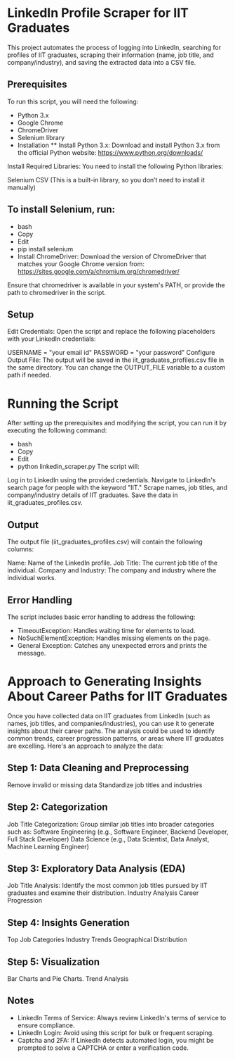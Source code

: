 # LinkedIn Profile Scraper for IIT Graduates
This project automates the process of logging into LinkedIn, searching for profiles of IIT graduates, scraping their information (name, job title, and company/industry), and saving the extracted data into a CSV file.

## Prerequisites
 To run this script, you will need the following:

- Python 3.x
- Google Chrome
- ChromeDriver
- Selenium library
- Installation
** Install Python 3.x: Download and install Python 3.x from the official Python website: https://www.python.org/downloads/

Install Required Libraries: You need to install the following Python libraries:

Selenium
CSV (This is a built-in library, so you don’t need to install it manually)
##  To install Selenium, run:

- bash
- Copy
- Edit
- pip install selenium
- Install ChromeDriver: Download the version of ChromeDriver that matches your Google Chrome version from: https://sites.google.com/a/chromium.org/chromedriver/

Ensure that chromedriver is available in your system's PATH, or provide the path to chromedriver in the script.

## Setup
Edit Credentials: Open the script and replace the following placeholders with your LinkedIn credentials:

USERNAME = "your email id"
PASSWORD = "your password"
Configure Output File: The output will be saved in the iit_graduates_profiles.csv file in the same directory. You can change the OUTPUT_FILE variable to a custom path if needed.

# Running the Script
After setting up the prerequisites and modifying the script, you can run it by executing the following command:

- bash
- Copy
- Edit
- python linkedin_scraper.py
The script will:

Log in to LinkedIn using the provided credentials.
Navigate to LinkedIn's search page for people with the keyword "IIT."
Scrape names, job titles, and company/industry details of IIT graduates.
Save the data in iit_graduates_profiles.csv.
## Output
The output file (iit_graduates_profiles.csv) will contain the following columns:

Name: Name of the LinkedIn profile.
Job Title: The current job title of the individual.
Company and Industry: The company and industry where the individual works.

## Error Handling
The script includes basic error handling to address the following:

- TimeoutException: Handles waiting time for elements to load.
- NoSuchElementException: Handles missing elements on the page.
- General Exception: Catches any unexpected errors and prints the message.

# Approach to Generating Insights About Career Paths for IIT Graduates
Once you have collected data on IIT graduates from LinkedIn (such as names, job titles, and companies/industries), you can use it to generate insights about their career paths. The analysis could be used to identify common trends, career progression patterns, or areas where IIT graduates are excelling. Here's an approach to analyze the data:

## Step 1: Data Cleaning and Preprocessing
Remove invalid or missing data
Standardize job titles and industries
## Step 2: Categorization
Job Title Categorization: Group similar job titles into broader categories such as:
Software Engineering (e.g., Software Engineer, Backend Developer, Full Stack Developer)
Data Science (e.g., Data Scientist, Data Analyst, Machine Learning Engineer)
## Step 3: Exploratory Data Analysis (EDA)
Job Title Analysis: Identify the most common job titles pursued by IIT graduates and examine their distribution.
Industry Analysis
Career Progression
## Step 4: Insights Generation
Top Job Categories
Industry Trends
Geographical Distribution
## Step 5: Visualization
Bar Charts and Pie Charts.
Trend Analysis
## Notes
- LinkedIn Terms of Service: Always review LinkedIn's terms of service to ensure compliance.
- LinkedIn Login: Avoid using this script for bulk or frequent scraping.
- Captcha and 2FA: If LinkedIn detects automated login, you might be prompted to solve a CAPTCHA or enter a verification code.

